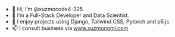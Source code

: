- 👋 Hi, I’m @xuzmocode4-325
- 👀 I’m a Full-Stack Developer and Data Scientist. 
- 💞️ I enjoy projects using Django, Tailwind CSS, Pytorch and p5.js
- 📫 I consult business via www.xuzmonomi.com

<!---
xuzmocode4-325/xuzmocode4-325 is a ✨ special ✨ repository because its `README.md` (this file) appears on your GitHub profile.
You can click the Preview link to take a look at your changes.
--->
